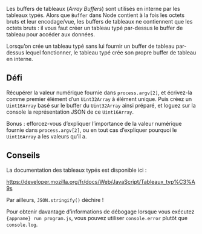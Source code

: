 Les buffers de tableaux (*Array Buffers*) sont utilisés en interne par les tableaux typés.
Alors que `Buffer` dans Node contient à la fois les octets bruts et leur encodage/vue,
les buffers de tableaux ne contiennent que les octets bruts : il vous faut créer un
tableau typé par-dessus le buffer de tableau pour accéder aux données.

Lorsqu’on crée un tableau typé sans lui fournir un buffer de tableau par-dessus lequel
fonctionner, le tableau typé crée son propre buffer de tableau en interne.

## Défi

Récupérer la valeur numérique fournie dans `process.argv[2]`, et écrivez-la comme
premier élément d’un `Uint32Array` à élément unique.  Puis créez un `Uint16Array`
basé sur le buffer du `Uint32Array` ainsi préparé, et loguez sur la console la
représentation JSON de ce `Uint16Array`.

Bonus : efforcez-vous d’expliquer l’importance de la valeur numérique fournie dans
`process.argv[2]`, ou en tout cas d’expliquer pourquoi le `Uint16Array` a les valeurs
qu’il a.

## Conseils

La documentation des tableaux typés est disponible ici :

  https://developer.mozilla.org/fr/docs/Web/JavaScript/Tableaux_typ%C3%A9s

Par ailleurs, `JSON.stringify()` déchire !

Pour obtenir davantage d’informations de débogage lorsque vous exécutez `{appname} run program.js`, vous pouvez utiliser `console.error` plutôt que `console.log`.
